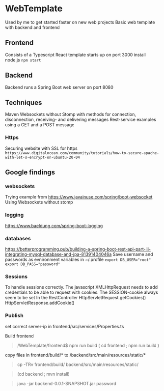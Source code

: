 # WebTemplate
Used by me to get started faster on new web projects
Basic web template with backend and frontend

## Frontend
Consists of a Typescript React template
starts up on port 3000
install node.js
`npm start`

## Backend
Backend runs a Spring Boot web server on port 8080

## Techniques
Maven
Websockets without Stomp with methods for connection, disconnection, receiving- and delivering messages 
Rest-service examples using a GET and a POST message

### Https
Securing website with SSL for https
`https://www.digitalocean.com/community/tutorials/how-to-secure-apache-with-let-s-encrypt-on-ubuntu-20-04`

## Google findings

### websockets
Trying example from
https://www.javainuse.com/spring/boot-websocket
Using Websockets without stomp

### logging
https://www.baeldung.com/spring-boot-logging

### databases
https://betterprogramming.pub/building-a-spring-boot-rest-api-part-iii-integrating-mysql-database-and-jpa-81391404046a
Save username and passwords as evnironment variables in ~/.profile
`export DB_USER="root"`
`export DB_PASS="password"`


### Sessions ###
To handle sessions correctly.
The javascript XMLHttpRequest needs to add credentials to be able to request with cookies.
The SESSION-cookie always seem to be set
In the RestController
HttpServletRequest.getCookies()
HttpServletResponse.addCookie()

### Publish ###

set correct server-ip in frontend/src/services/Properties.ts

Build frontend
>/WebTemplate/frontend$ npm run build 
> ( cd frontend ; npm run build )

copy files in frontend/build/* to /backend/src/main/resources/static/*
> cp -TRv frontend/build/ backend/src/main/resources/static/

> (cd backend ; mvn install)

> java -jar backend-0.0.1-SNAPSHOT.jar password